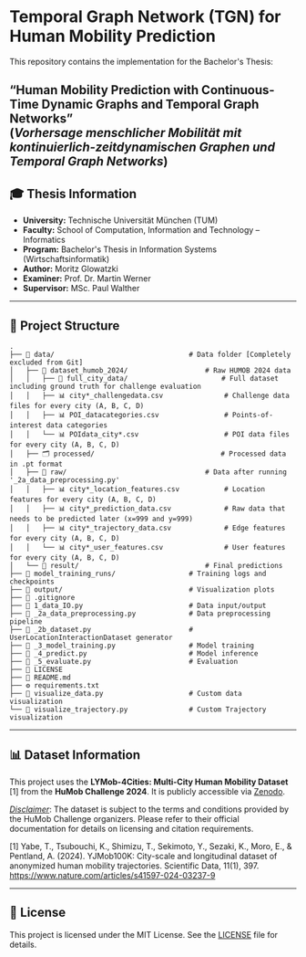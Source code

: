 # Temporal Graph Network (TGN) for Human Mobility Prediction

This repository contains the implementation for the Bachelor's Thesis:

**“Human Mobility Prediction with Continuous-Time Dynamic Graphs and Temporal Graph Networks”**  
(*Vorhersage menschlicher Mobilität mit kontinuierlich-zeitdynamischen Graphen und Temporal Graph Networks*)
---

## 🎓 Thesis Information

- **University:** Technische Universität München (TUM)
- **Faculty:** School of Computation, Information and Technology – Informatics
- **Program:** Bachelor's Thesis in Information Systems (Wirtschaftsinformatik)
- **Author:** Moritz Glowatzki
- **Examiner:** Prof. Dr. Martin Werner
- **Supervisor:** MSc. Paul Walther

---

## 📂 Project Structure

```
.
├── 📂 data/                                 # Data folder [Completely excluded from Git]
│   ├── 📂 dataset_humob_2024/                   # Raw HUMOB 2024 data
│   │   ├── 📂 full_city_data/                       # Full dataset including ground truth for challenge evaluation
│   │   ├── 📊 city*_challengedata.csv               # Challenge data files for every city (A, B, C, D)
│   │   ├── 📊 POI_datacategories.csv                # Points-of-interest data categories
│   │   └── 📊 POIdata_city*.csv                     # POI data files for every city (A, B, C, D)
│   ├── 🗂️ processed/                               # Processed data in .pt format
│   ├── 📂 raw/                                  # Data after running '_2a_data_preprocessing.py'
│   │   ├── 📊 city*_location_features.csv           # Location features for every city (A, B, C, D)
│   │   ├── 📊 city*_prediction_data.csv             # Raw data that needs to be predicted later (x=999 and y=999)
│   │   ├── 📊 city*_trajectory_data.csv             # Edge features for every city (A, B, C, D)
│   │   └── 📊 city*_user_features.csv               # User features for every city (A, B, C, D)
│   └── 📂 result/                               # Final predictions
├── 📂️ model_training_runs/                  # Training logs and checkpoints
├── 📂 output/                               # Visualization plots
├── 📄 .gitignore
├── 🐍 1_data_IO.py                          # Data input/output
├── 🐍 _2a_data_preprocessing.py             # Data preprocessing pipeline
├── 🐍 _2b_dataset.py                        # UserLocationInteractionDataset generator
├── 🐍 _3_model_training.py                  # Model training
├── 🐍 _4_predict.py                         # Model inference
├── 🐍 _5_evaluate.py                        # Evaluation
├── 📜 LICENSE
├── 📘 README.md
├── ⚙️ requirements.txt
├── 🐍 visualize_data.py                     # Custom data visualization
└── 🐍 visualize_trajectory.py               # Custom Trajectory visualization
```

---

## 📊 Dataset Information

This project uses the **LYMob-4Cities: Multi-City Human Mobility Dataset** [1] from the **HuMob Challenge 2024**.
It is publicly accessible via [Zenodo](https://zenodo.org/records/14219563).

<ins>*Disclaimer*</ins>: The dataset is subject to the terms and conditions provided by the HuMob Challenge organizers.
Please refer to their official documentation for details on licensing and citation requirements.

[1] Yabe, T., Tsubouchi, K., Shimizu, T., Sekimoto, Y., Sezaki, K., Moro, E., & Pentland, A. (2024). YJMob100K:
City-scale and longitudinal dataset of anonymized human mobility trajectories. Scientific Data, 11(1),
397. https://www.nature.com/articles/s41597-024-03237-9

---

## 📜 License

This project is licensed under the MIT License.
See the [LICENSE](/LICENSE) file for details.
 